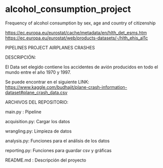 # alcohol_consumption_project
Frequency of alcohol consumption by sex, age and country of citizenship

https://ec.europa.eu/eurostat/cache/metadata/en/hlth_det_esms.htm
https://ec.europa.eu/eurostat/web/products-datasets/-/hlth_ehis_al1c

PIPELINES PROJECT AIRPLANES CRASHES

DESCRIPCIÓN:

El Data set elegido contiene los accidentes de avión producidos en todo el mundo entre el año 1970 y 1997.

Se puede encontrar en el siguiente LINK: https://www.kaggle.com/budhajit/plane-crash-information-dataset#plane_crash_data.csv

ARCHIVOS DEL REPOSITORIO:

main.py : Pipeline

acquisition.py: Cargar los datos

wrangling.py: Limpieza de datos

analysis.py: Funciones para el análisis de los datos

reporting.py: Funciones para guardar csv y gráficas

README.md : Descripción del proyecto

